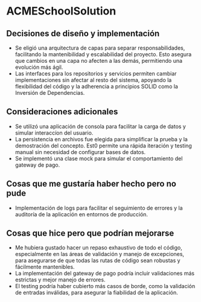 # ACMESchoolSolution

## Decisiones de diseño y implementación

* Se eligió una arquitectura de capas para separar responsabilidades, facilitando la mantenibilidad y escalabilidad del proyecto. Esto asegura que cambios en una capa no afecten a las demás, permitiendo una evolución más ágil.
* Las interfaces para los repositorios y servicios permiten cambiar implementaciones sin afectar al resto del sistema, apoyando la flexibilidad del código y la adherencia a principios SOLID como la Inversión de Dependencias.

## Consideraciones adicionales

* Se utilizó una aplicación de consola para facilitar la carga de datos y simular interaccíon del usuario.
* La persistencia en archivos fue elegida para simplificar la prueba y la demostración del concepto. Est0 permite una rápida iteración y testing manual sin necesidad de configurar bases de datos.
* Se implementó una clase mock para simular el comportamiento del gateway de pago.

## Cosas que me gustaría haber hecho pero no pude

* Implementación de logs para facilitar el seguimiento de errores y la auditoría de la aplicación en entornos de producción.

## Cosas que hice pero que podrían mejorarse

* Me hubiera gustado hacer un repaso exhaustivo de todo el código, especialmente en las áreas de validación y manejo de excepciones, para asegurarse de que todas las rutas de código sean robustas y fácilmente mantenibles.
* La implementación del gateway de pago podría incluir validaciones más estrictas y mejor manejo de errores.
* El testing podría haber cubierto más casos de borde, como la validación de entradas inválidas, para asegurar la fiabilidad de la aplicación.

